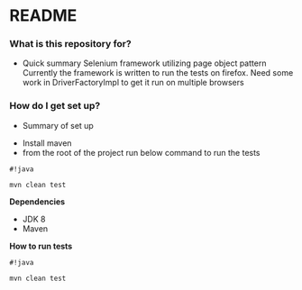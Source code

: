 # README #

### What is this repository for? ###

* Quick summary
Selenium framework utilizing page object pattern
Currently the framework is written to run the tests on firefox. Need some work in DriverFactoryImpl to get it run on multiple browsers

### How do I get set up? ###

* Summary of set up
- Install maven
- from the root of the project run below command to run the tests


```
#!java

mvn clean test
```

**Dependencies**

* JDK 8
* Maven

**How to run tests**
```
#!java

mvn clean test
```